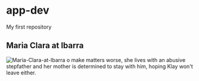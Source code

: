 # app-dev
My first repository
## Maria Clara at Ibarra
![Maria-Clara-at-Ibarra](https://userimage.githubercontent.com/132191196/5aa7b1ca-c803-43b7-af23-a0a35a45fd0b)
o make matters worse, she lives with an abusive stepfather and her mother is determined to stay with him, hoping Klay won't leave either.
